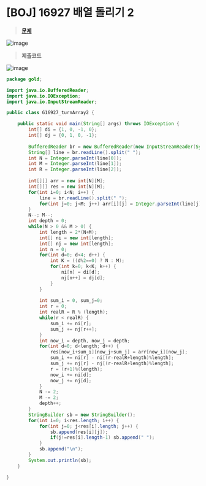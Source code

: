 # [BOJ] 16927 배열 돌리기 2
> [**문제**](https://www.acmicpc.net/problem/16927)
> 
![image](https://user-images.githubusercontent.com/80896077/174565794-fe48e0c1-b380-4f6f-a324-2964d8b73d03.png)


> **제출코드**
> 
![image](https://user-images.githubusercontent.com/80896077/174566016-28f2dad7-a160-4790-8396-2d9ffb7e8bd7.png)

```java
package gold;

import java.io.BufferedReader;
import java.io.IOException;
import java.io.InputStreamReader;

public class G16927_turnArray2 {

	public static void main(String[] args) throws IOException {
		int[] di = {1, 0, -1, 0};
		int[] dj = {0, 1, 0, -1};
		
		BufferedReader br = new BufferedReader(new InputStreamReader(System.in));
		String[] line = br.readLine().split(" ");
		int N = Integer.parseInt(line[0]);
		int M = Integer.parseInt(line[1]);
		int R = Integer.parseInt(line[2]);
		
		int[][] arr = new int[N][M];
		int[][] res = new int[N][M];
		for(int i=0; i<N; i++) {
			line = br.readLine().split(" ");
			for(int j=0; j<M; j++) arr[i][j] = Integer.parseInt(line[j]);
		}
		N--; M--;
		int depth = 0;
		while(N > 0 && M > 0) {
			int length = 2*(N+M);
			int[] ni = new int[length];
			int[] nj = new int[length];
			int n = 0;
			for(int d=0; d<4; d++) {
				int K = ((d%2==0) ? N : M);
				for(int k=0; k<K; k++) {
					ni[n] = di[d];
					nj[n++] = dj[d];
				}
			}
			
			int sum_i = 0, sum_j=0;
			int r = 0;
			int realR = R % (length);
			while(r < realR) {
				sum_i += ni[r];
				sum_j += nj[r++];
			}
			int now_i = depth, now_j = depth;
			for(int d=0; d<length; d++) {
				res[now_i+sum_i][now_j+sum_j] = arr[now_i][now_j];
				sum_i += ni[r] - ni[(r-realR+length)%length];
				sum_j += nj[r] - nj[(r-realR+length)%length];
				r = (r+1)%(length);
				now_i += ni[d];
				now_j += nj[d];
			}
			N -= 2;
			M -= 2;
			depth++;
		}
		StringBuilder sb = new StringBuilder();
		for(int i=0; i<res.length; i++) {
			for(int j=0; j<res[i].length; j++) {
				sb.append(res[i][j]);
				if(j!=res[i].length-1) sb.append(" ");
			}
			sb.append("\n");
		}
		System.out.println(sb);
	}

}
```
